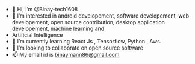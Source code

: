 - 👋 Hi, I’m @Binay-tech1608
- 👀 I’m interested in android developement, software developement, web developement, open source contribution, desktop application developement, machine learning and 
- Artificial Intelligence
- 🌱 I’m currently learning React Js , Tensorflow, Python , Aws.
- 💞️ I’m looking to collaborate on open source software
- 📫 My email id is binaymann86@gmail.com

<!---
Binay-tech1608/Binay-tech1608 is a ✨ special ✨ repository because its `README.md` (this file) appears on your GitHub profile.
You can click the Preview link to take a look at your changes.
--->
